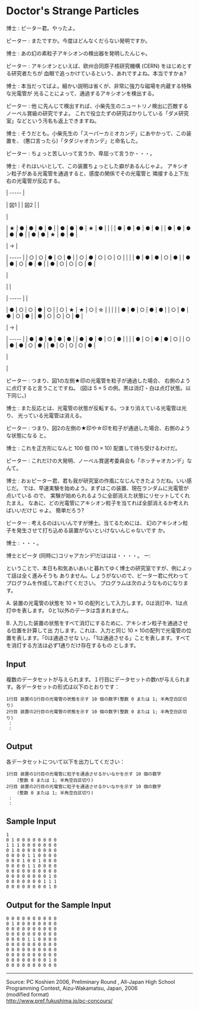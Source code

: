# Doctor's Strange Particles

博士 : ピーター君。やったよ。

ピーター : またですか。今度はどんなくだらない発明ですか。

博士 : あの幻の素粒子アキシオンの検出器を発明したんじゃ。

ピーター : アキシオンといえば、欧州合同原子核研究機構 (CERN) をはじめとする研究者たちが 血眼で追っかけているという、あれですよね。本当ですかぁ?

博士 : 本当だってばよ。細かい説明は省くが、非常に強力な磁場を内蔵する特殊な光電管が 光ることによって、通過するアキシオンを検出する。

ピーター : 他 に先んじて検出すれば、小柴先生のニュートリノ検出に匹敵する ノーベル賞級の研究ですよ。 これで役立たずの研究ばかりしている「ダメ研究室」などという汚名も返上できますね。

博士 : そうだとも。小柴先生の「スーパーカミオカンデ」にあやかって、この装置を、 (悪口言ったら)「タダジャオカンデ」と命名した。

ピーター : ちょっと苦しいって言うか、卑屈って言うか・・・。

博士 : それはいいとして、この装置ちょっとした癖があるんじゃよ。 アキシオン粒子がある光電管を通過すると、感度の関係でその光電管と 隣接する上下左右の光電管が反応する。

| ----- |

| 図1 |  | 図2 |
|

|

| ★ | ● | ● | ● | ● |
| ● | ● | ● | ★ | ● |  | |
| ● | ● | ● | ● | ● |
| ● | ● | ● | ● | ● |
| ● | ● | ★ | ● | ● |

 |  -> |

| ----- |
| ○ | ○ | ● | ○ | ● |
| ○ | ● | ○ | ○ | ○ |  | |
| ● | ● | ● | ○ | ● |
| ● | ● | ○ | ● | ● |
| ● | ○ | ○ | ○ | ● |

 |

 |   |

| ----- |
|

| ● | ○ | ○ | ● | ○ |
| ○ | ★ | ★ | ○ | ☆ |  | | |
| ● | ● | ○ | ● | ● |
| ○ | ● | ● | ○ | ● |
| ● | ○ | ○ | ○ | ● |

 |  -> |

| ----- |
| ● | ● | ● | ● | ● |
| ● | ● | ● | ○ | ● |  | |
| ● | ○ | ● | ● | ○ |
| ○ | ● | ● | ○ | ● |
| ● | ○ | ○ | ○ | ● |

 |

 |

ピーター : つまり、図1の左側★印の光電管を粒子が通過した場合、 右側のように点灯すると言うことですね。 (図は 5 × 5 の例。黒は消灯・白は点灯状態。以下同じ。)

博士 : また反応とは、光電管の状態が反転する。つまり消えている光電管は光り、 光っている光電管は消える。

ピーター : つまり、図2の左側の★印や☆印を粒子が通過した場合、右側のような状態になる と。

博士 : これを正方形になんと 100 個 (10 × 10) 配置して待ち受けるわけだ。

ピーター : これだけの大発明、ノーベル賞選考委員会も「ホッチャオカンデ」なんて。

博士 : おぉピーター君、君も我が研究室の作風になじんできたようだね。いい感じだ。 では、早速実験を始めよう。まずはこの装置、現在ランダムに光電管が点いている ので、 実験が始められるように全部消えた状態にリセットしてくれたまえ。 なあに、どの光電管にアキシオン粒子を当てれば全部消えるか考えればいいだけじ ゃよ。 簡単だろう?

ピーター : 考えるのはいいんですが博士。当てるためには、 幻のアキシオン粒子を発生させて打ち込める装置がないといけないんじゃないです か。

博士 : ・・・。

博士とピータ (同時に)コリャアカンデ!だははは・・・・。 ー:

ということで、本日も和気あいあいと暮れてゆく博士の研究室ですが、例によって話は全く進みそうも ありません。しょうがないので、ピーター君に代わってプログラムを作成してあげてください。 プログラムは次のようなものになります。

A. 装置の光電管の状態を 10 × 10 の配列として入力します。0は消灯中、1は点灯中を表します。 0と1以外のデータは含まれません。

B. 入力した装置の状態をすべて消灯にするために、アキシオン粒子を通過させる位置を計算して出 力します。これは、入力と同じ 10 × 10の配列で光電管の位置を表します。「0は通過させな い」、「1は通過させる」ことを表します。すべてを消灯する方法は必ず1通りだけ存在するもの とします。

## Input

複数のデータセットが与えられます。１行目にデータセットの数nが与えられます。各データセットの形式は以下のとおりです：

    1行目 装置の1行目の光電管の状態を示す 10 個の数字(整数 0 または 1; 半角空白区切り)
    2行目 装置の2行目の光電管の状態を示す 10 個の数字(整数 0 または 1; 半角空白区切り)
     :
     :

## Output

各データセットについて以下を出力してください：

    1行目 装置の1行目の光電管に粒子を通過させるかいなかを示す 10 個の数字
        (整数 0 または 1; 半角空白区切り)
    2行目 装置の2行目の光電管に粒子を通過させるかいなかを示す 10 個の数字
        (整数 0 または 1; 半角空白区切り)
     :
     :

## Sample Input

    1
    0 1 0 0 0 0 0 0 0 0
    1 1 1 0 0 0 0 0 0 0
    0 1 0 0 0 0 0 0 0 0
    0 0 0 0 1 1 0 0 0 0
    0 0 0 1 0 0 1 0 0 0
    0 0 0 0 1 1 0 0 0 0
    0 0 0 0 0 0 0 0 0 0
    0 0 0 0 0 0 0 0 1 0
    0 0 0 0 0 0 0 1 1 1
    0 0 0 0 0 0 0 0 1 0

## Output for the Sample Input

    0 0 0 0 0 0 0 0 0 0
    0 1 0 0 0 0 0 0 0 0
    0 0 0 0 0 0 0 0 0 0
    0 0 0 0 0 0 0 0 0 0
    0 0 0 0 1 1 0 0 0 0
    0 0 0 0 0 0 0 0 0 0
    0 0 0 0 0 0 0 0 0 0
    0 0 0 0 0 0 0 0 0 0
    0 0 0 0 0 0 0 0 1 0
    0 0 0 0 0 0 0 0 0 0

* * *

Source: PC Koshien 2006, Preliminary Round , All-Japan High School Programming Contest, Aizu-Wakamatsu, Japan, 2006   
(modified format)   
<http://www.pref.fukushima.jp/pc-concours/>
